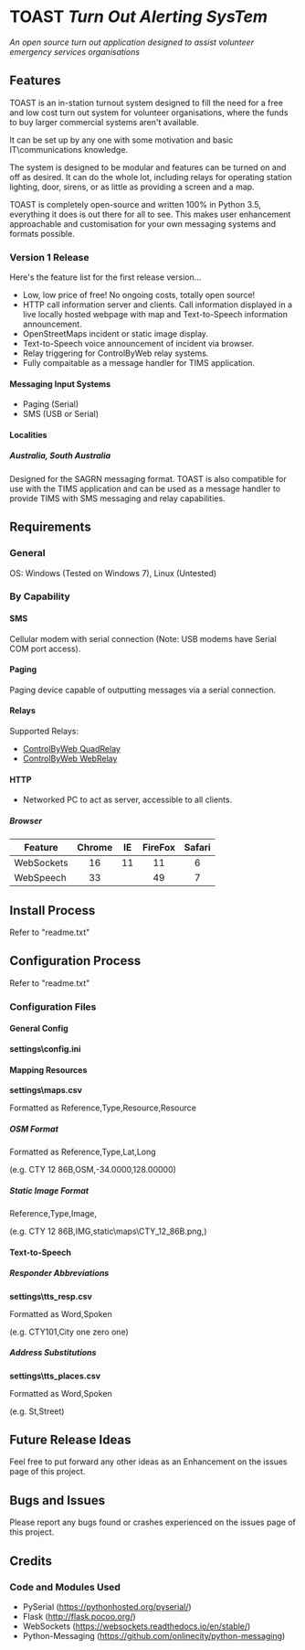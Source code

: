 # TOAST *Turn Out Alerting SysTem*

*An open source turn out application designed to assist volunteer emergency services organisations*

## Features

TOAST is an in-station turnout system designed to fill the need for a free and low cost turn out system for volunteer organisations, where the funds to buy larger commercial systems aren't available.

It can be set up by any one with some motivation and basic IT\communications knowledge.

The system is designed to be modular and features can be turned on and off as desired. It can do the whole lot, including relays for operating station lighting, door, sirens, or as little as providing a screen and a map.

TOAST is completely open-source and written 100% in Python 3.5, everything it does is out there for all to see. This makes user enhancement approachable and customisation for your own messaging systems and formats possible.

### Version 1 Release

Here's the feature list for the first release version...

* Low, low price of free! No ongoing costs, totally open source!
* HTTP call information server and clients. Call information displayed in a live locally hosted webpage with map and Text-to-Speech information announcement.
* OpenStreetMaps incident or static image display.
* Text-to-Speech voice announcement of incident via browser.
* Relay triggering for ControlByWeb relay systems.
* Fully compaitable as a message handler for TIMS application.

#### Messaging Input Systems

* Paging (Serial)
* SMS (USB or Serial)

#### Localities

##### Australia, South Australia

Designed for the SAGRN messaging format. TOAST is also compatible for use with the TIMS application and can be used as a message handler to provide TIMS with SMS messaging and relay capabilities.

## Requirements

### General

OS: Windows (Tested on Windows 7), Linux (Untested)

### By Capability

#### SMS

Cellular modem with serial connection (Note: USB modems have Serial COM port access).

#### Paging

Paging device capable of outputting messages via a serial connection.

#### Relays

Supported Relays:

* [ControlByWeb QuadRelay](http://www.controlbyweb.com/webrelay-quad/)
* [ControlByWeb WebRelay](http://www.controlbyweb.com/webrelay/)

#### HTTP

* Networked PC to act as server, accessible to all clients.

##### Browser

|   Feature  | Chrome | IE  | FireFox  | Safari  |
|------------|:------:|:---:|:--------:|:-------:|
| WebSockets |   16   | 11  |    11    |    6    |
| WebSpeech  |   33   |     |    49    |    7    |

## Install Process

Refer to "readme.txt"

## Configuration Process

Refer to "readme.txt"

### Configuration Files

#### General Config

**settings\config.ini**

#### Mapping Resources

**settings\maps.csv**

Formatted as Reference,Type,Resource,Resource

##### OSM Format

Formatted as Reference,Type,Lat,Long

(e.g. CTY 12 86B,OSM,-34.0000,128.00000)

##### Static Image Format

Reference,Type,Image,

(e.g. CTY 12 86B,IMG,static\maps\CTY_12_86B.png,)

#### Text-to-Speech

##### Responder Abbreviations

**settings\tts_resp.csv**

Formatted as Word,Spoken

(e.g. CTY101,City one zero one)

##### Address Substitutions

**settings\tts_places.csv**

Formatted as Word,Spoken

(e.g. St,Street)

## Future Release Ideas

Feel free to put forward any other ideas as an Enhancement on the issues page of this project.

## Bugs and Issues

Please report any bugs found or crashes experienced on the issues page of this project.

## Credits

### Code and Modules Used

* PySerial (https://pythonhosted.org/pyserial/)
* Flask (http://flask.pocoo.org/)
* WebSockets (https://websockets.readthedocs.io/en/stable/)
* Python-Messaging (https://github.com/onlinecity/python-messaging)